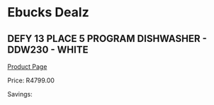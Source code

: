 
# Ebucks Dealz
## DEFY 13 PLACE 5 PROGRAM DISHWASHER - DDW230 - WHITE
[Product Page](https://www.ebucks.com/web/shop/productSelected.do?prodId=1162521047&catId=704983786)

Price: R4799.00

Savings: 


	